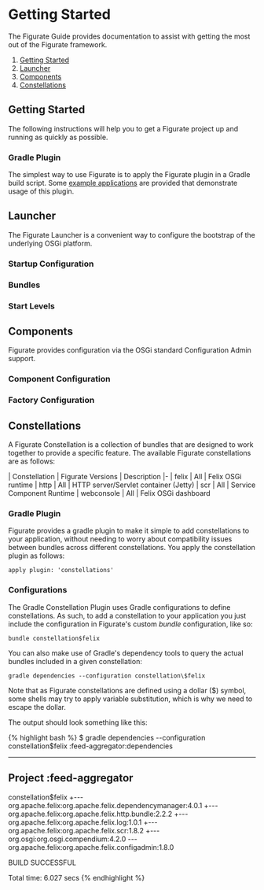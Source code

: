 # Getting Started

The Figurate Guide provides documentation to assist with getting the most out of the Figurate framework.

1. [Getting Started](#getting-started)
2. [Launcher](#launcher)
3. [Components](#components)
4. [Constellations](#constellations)

## <a name="getting-started"></a>Getting Started

The following instructions will help you to get a Figurate project up and running as quickly as possible.

### Gradle Plugin

The simplest way to use Figurate is to apply the Figurate plugin in a Gradle build script. Some [example applications][figurate-examples] are
provided that demonstrate usage of this plugin.

## <a name="launcher"></a>Launcher

The Figurate Launcher is a convenient way to configure the bootstrap of the underlying OSGi platform.

### Startup Configuration

### Bundles

### Start Levels

## <a name="components"></a>Components

Figurate provides configuration via the OSGi standard Configuration Admin support.

### Component Configuration

### Factory Configuration

## <a name="constellations"></a>Constellations

A Figurate Constellation is a collection of bundles that are designed to work together to provide a specific feature.
The available Figurate constellations are as follows:

| Constellation   | Figurate Versions | Description
|-
| felix           | All               | Felix OSGi runtime
| http            | All               | HTTP server/Servlet container (Jetty)
| scr             | All               | Service Component Runtime
| webconsole      | All               | Felix OSGi dashboard


### Gradle Plugin

Figurate provides a gradle plugin to make it simple to add constellations to your application, without needing to
worry about compatibility issues between bundles across different constellations. You apply the constellation plugin as
follows:

`apply plugin: 'constellations'`


### Configurations

The Gradle Constellation Plugin uses Gradle configurations to define constellations. As such, to add a constellation
to your application you just include the configuration in Figurate's custom *bundle* configuration, like so:

`bundle constellation$felix`

You can also make use of Gradle's dependency tools to query the actual bundles included in a given constellation:

`gradle dependencies --configuration constellation\$felix`

Note that as Figurate constellations are defined using a dollar ($) symbol, some shells may try to apply variable
substitution, which is why we need to escape the dollar.

The output should look something like this:

{% highlight bash %}
\$ gradle dependencies --configuration constellation\$felix
:feed-aggregator:dependencies

------------------------------------------------------------
Project :feed-aggregator
------------------------------------------------------------

constellation$felix
+--- org.apache.felix:org.apache.felix.dependencymanager:4.0.1
+--- org.apache.felix:org.apache.felix.http.bundle:2.2.2
+--- org.apache.felix:org.apache.felix.log:1.0.1
+--- org.apache.felix:org.apache.felix.scr:1.8.2
+--- org.osgi:org.osgi.compendium:4.2.0
\--- org.apache.felix:org.apache.felix.configadmin:1.8.0

BUILD SUCCESSFUL

Total time: 6.027 secs
{% endhighlight %}

[figurate-examples]: https://github.com/figurate/figurate-examples

